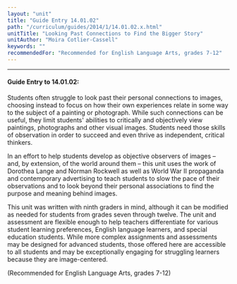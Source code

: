 ```yaml
---
layout: "unit"
title: "Guide Entry 14.01.02"
path: "/curriculum/guides/2014/1/14.01.02.x.html"
unitTitle: "Looking Past Connections to Find the Bigger Story"
unitAuthor: "Moira Cotlier-Cassell"
keywords: ""
recommendedFor: "Recommended for English Language Arts, grades 7-12"
---
```

<body>
<hr/>
<h4>
Guide Entry to 14.01.02:
</h4>
<p>
Students often struggle to look past their personal connections to images, choosing instead to focus on how their own experiences relate in some way to the subject of a painting or photograph. While such connections can be useful, they limit students' abilities to critically and objectively view paintings, photographs and other visual images. Students need those skills of observation in order to succeed and even thrive as independent, critical thinkers.
</p>
<p>
In an effort to help students develop as objective observers of images – and, by extension, of the world around them – this unit uses the work of Dorothea Lange and Norman Rockwell as well as World War II propaganda and contemporary advertising to teach students to slow the pace of their observations and to look beyond their personal associations to find the purpose and meaning behind images.
</p>
<p>
This unit was written with ninth graders in mind, although it can be modified as needed for students from grades seven through twelve. The unit and assessment are flexible enough to help teachers differentiate for various student learning preferences, English language learners, and special education students. While more complex assignments and assessments may be designed for advanced students, those offered here are accessible to all students and may be exceptionally engaging for struggling learners because they are image-centered.
</p>
<p>
(Recommended for English Language Arts, grades 7-12)
<b>
</b>
</p>
</body>